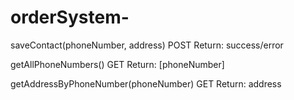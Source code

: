 # orderSystem-

saveContact(phoneNumber, address)
POST
Return: success/error


getAllPhoneNumbers()
GET
Return: [phoneNumber]

getAddressByPhoneNumber(phoneNumber)
GET
Return: address